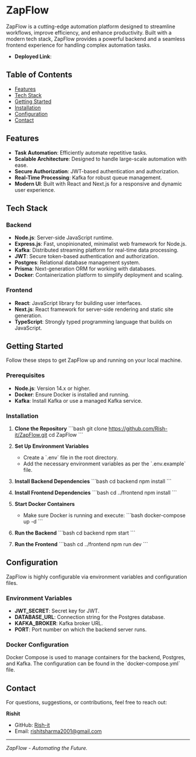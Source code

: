 
# ZapFlow

ZapFlow is a cutting-edge automation platform designed to streamline workflows, improve efficiency, and enhance productivity. Built with a modern tech stack, ZapFlow provides a powerful backend and a seamless frontend experience for handling complex automation tasks.
- **Deployed Link**: 
## Table of Contents
- [Features](#features)
- [Tech Stack](#tech-stack)
- [Getting Started](#getting-started)
- [Installation](#installation)
- [Configuration](#configuration)
- [Contact](#contact)

## Features
- **Task Automation**: Efficiently automate repetitive tasks.
- **Scalable Architecture**: Designed to handle large-scale automation with ease.
- **Secure Authorization**: JWT-based authentication and authorization.
- **Real-Time Processing**: Kafka for robust queue management.
- **Modern UI**: Built with React and Next.js for a responsive and dynamic user experience.

## Tech Stack

### Backend
- **Node.js**: Server-side JavaScript runtime.
- **Express.js**: Fast, unopinionated, minimalist web framework for Node.js.
- **Kafka**: Distributed streaming platform for real-time data processing.
- **JWT**: Secure token-based authentication and authorization.
- **Postgres**: Relational database management system.
- **Prisma**: Next-generation ORM for working with databases.
- **Docker**: Containerization platform to simplify deployment and scaling.

### Frontend
- **React**: JavaScript library for building user interfaces.
- **Next.js**: React framework for server-side rendering and static site generation.
- **TypeScript**: Strongly typed programming language that builds on JavaScript.

## Getting Started
Follow these steps to get ZapFlow up and running on your local machine.

### Prerequisites
- **Node.js**: Version 14.x or higher.
- **Docker**: Ensure Docker is installed and running.
- **Kafka**: Install Kafka or use a managed Kafka service.

### Installation

1. **Clone the Repository**
    \`\`\`bash
    git clone https://github.com/Rish-it/ZapFlow.git
    cd ZapFlow
    \`\`\`

2. **Set Up Environment Variables**
    - Create a \`.env\` file in the root directory.
    - Add the necessary environment variables as per the \`.env.example\` file.

3. **Install Backend Dependencies**
    \`\`\`bash
    cd backend
    npm install
    \`\`\`

4. **Install Frontend Dependencies**
    \`\`\`bash
    cd ../frontend
    npm install
    \`\`\`

5. **Start Docker Containers**
    - Make sure Docker is running and execute:
    \`\`\`bash
    docker-compose up -d
    \`\`\`

6. **Run the Backend**
    \`\`\`bash
    cd backend
    npm start
    \`\`\`

7. **Run the Frontend**
    \`\`\`bash
    cd ../frontend
    npm run dev
    \`\`\`
 
## Configuration
ZapFlow is highly configurable via environment variables and configuration files.

### Environment Variables
- **JWT_SECRET**: Secret key for JWT.
- **DATABASE_URL**: Connection string for the Postgres database.
- **KAFKA_BROKER**: Kafka broker URL.
- **PORT**: Port number on which the backend server runs.

### Docker Configuration
Docker Compose is used to manage containers for the backend, Postgres, and Kafka. The configuration can be found in the \`docker-compose.yml\` file.


## Contact
For questions, suggestions, or contributions, feel free to reach out:

**Rishit**
- GitHub: [Rish-it](https://github.com/Rish-it)
- Email: [rishitsharma2001@gmail.com](mailto:rishitsharma@gmail.com)

---

*ZapFlow - Automating the Future.*
